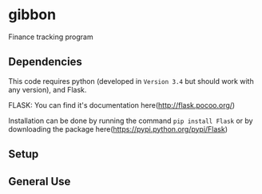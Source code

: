 # gibbon
Finance tracking program

## Dependencies
This code requires python (developed in `Version 3.4` but should work with any version), and Flask. 

FLASK:
You can find it's documentation here(http://flask.pocoo.org/)

Installation can be done by running the command `pip install Flask` or by downloading the package here(https://pypi.python.org/pypi/Flask)

## Setup



## General Use
